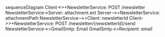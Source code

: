 sequenceDiagram
    Client->>+NewsletterService: POST /newsletter
    NewsletterService->Server: attachment.ext
    Server-->>NewsletterService: attachmentPath
    NewsletterService-->>Client: newsletterId
    Client->>+NewsletterService: POST /newsletter/{newsletterId}/send
    NewsletterService->>GmailSmtp: Email
    GmailSmtp->>Recipient: email